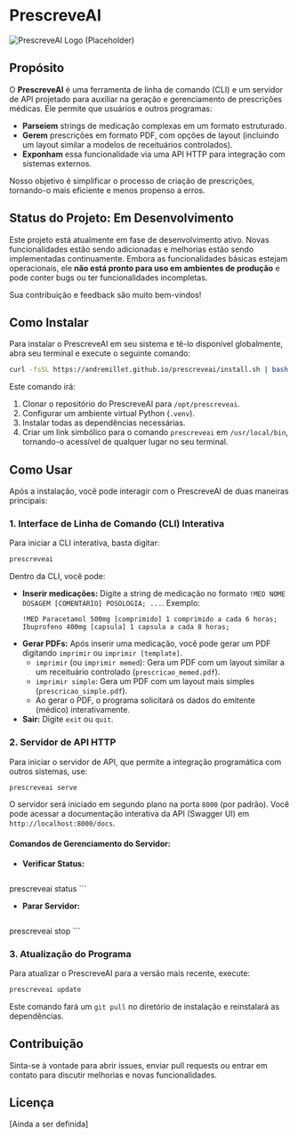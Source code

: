 # PrescreveAI

![PrescreveAI Logo (Placeholder)](https://via.placeholder.com/150x50?text=PrescreveAI)

## Propósito

O **PrescreveAI** é uma ferramenta de linha de comando (CLI) e um servidor de API projetado para auxiliar na geração e gerenciamento de prescrições médicas. Ele permite que usuários e outros programas:

*   **Parseiem** strings de medicação complexas em um formato estruturado.
*   **Gerem** prescrições em formato PDF, com opções de layout (incluindo um layout similar a modelos de receituários controlados).
*   **Exponham** essa funcionalidade via uma API HTTP para integração com sistemas externos.

Nosso objetivo é simplificar o processo de criação de prescrições, tornando-o mais eficiente e menos propenso a erros.

## Status do Projeto: Em Desenvolvimento

Este projeto está atualmente em fase de desenvolvimento ativo. Novas funcionalidades estão sendo adicionadas e melhorias estão sendo implementadas continuamente. Embora as funcionalidades básicas estejam operacionais, ele **não está pronto para uso em ambientes de produção** e pode conter bugs ou ter funcionalidades incompletas.

Sua contribuição e feedback são muito bem-vindos!

## Como Instalar

Para instalar o PrescreveAI em seu sistema e tê-lo disponível globalmente, abra seu terminal e execute o seguinte comando:

```bash
curl -fsSL https://andremillet.github.io/prescreveai/install.sh | bash
```

Este comando irá:

1.  Clonar o repositório do PrescreveAI para `/opt/prescreveai`.
2.  Configurar um ambiente virtual Python (`.venv`).
3.  Instalar todas as dependências necessárias.
4.  Criar um link simbólico para o comando `prescreveai` em `/usr/local/bin`, tornando-o acessível de qualquer lugar no seu terminal.

## Como Usar

Após a instalação, você pode interagir com o PrescreveAI de duas maneiras principais:

### 1. Interface de Linha de Comando (CLI) Interativa

Para iniciar a CLI interativa, basta digitar:

```bash
prescreveai
```

Dentro da CLI, você pode:

*   **Inserir medicações:** Digite a string de medicação no formato `!MED NOME DOSAGEM [COMENTARIO] POSOLOGIA; ...`.
    Exemplo:
    ```
    !MED Paracetamol 500mg [comprimido] 1 comprimido a cada 6 horas; Ibuprofeno 400mg [capsula] 1 capsula a cada 8 horas;
    ```
*   **Gerar PDFs:** Após inserir uma medicação, você pode gerar um PDF digitando `imprimir` ou `imprimir [template]`.
    *   `imprimir` (ou `imprimir memed`): Gera um PDF com um layout similar a um receituário controlado (`prescricao_memed.pdf`).
    *   `imprimir simple`: Gera um PDF com um layout mais simples (`prescricao_simple.pdf`).
    *   Ao gerar o PDF, o programa solicitará os dados do emitente (médico) interativamente.
*   **Sair:** Digite `exit` ou `quit`.

### 2. Servidor de API HTTP

Para iniciar o servidor de API, que permite a integração programática com outros sistemas, use:

```bash
prescreveai serve
```

O servidor será iniciado em segundo plano na porta `8000` (por padrão). Você pode acessar a documentação interativa da API (Swagger UI) em `http://localhost:8000/docs`.

#### Comandos de Gerenciamento do Servidor:

*   **Verificar Status:**
    ```bash
prescreveai status
    ```
*   **Parar Servidor:**
    ```bash
prescreveai stop
    ```

### 3. Atualização do Programa

Para atualizar o PrescreveAI para a versão mais recente, execute:

```bash
prescreveai update
```

Este comando fará um `git pull` no diretório de instalação e reinstalará as dependências.

## Contribuição

Sinta-se à vontade para abrir issues, enviar pull requests ou entrar em contato para discutir melhorias e novas funcionalidades.

## Licença

[Ainda a ser definida]

